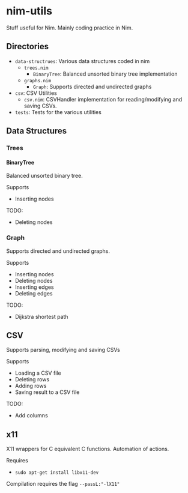 # nim-utils

Stuff useful for Nim.
Mainly coding practice in Nim.

## Directories

* `data-structrues`: Various data structures coded in nim
  * `trees.nim`
    * `BinaryTree`: Balanced unsorted binary tree implementation
  * `graphs.nim`
    * `Graph`: Supports directed and undirected graphs
* `csv`: CSV Utilities
  * `csv.nim`: CSVHandler implementation for reading/modifying and saving CSVs.
* `tests`: Tests for the various utilities

## Data Structures

### Trees

#### BinaryTree

Balanced unsorted binary tree.

Supports

* Inserting nodes

TODO:

* Deleting nodes

### Graph

Supports directed and undirected graphs.

Supports

* Inserting nodes
* Deleting nodes
* Inserting edges
* Deleting edges

TODO:

* Dijkstra shortest path

## CSV

Supports parsing, modifying and saving CSVs

Supports

* Loading a CSV file
* Deleting rows
* Adding rows
* Saving result to a CSV file

TODO:

* Add columns

## x11

X11 wrappers for C equivalent C functions.
Automation of actions.

Requires
* `sudo apt-get install libx11-dev`

Compilation requires the flag `--passL:"-lX11"`